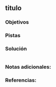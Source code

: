 ## titulo
### Objetivos 


### Pistas


### Solución 

``` bash

```

### Notas adicionales:



### Referencias:

